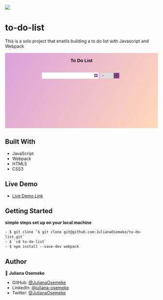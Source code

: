 ![](https://img.shields.io/badge/Microverse-blueviolet)

# to-do-list
This is a solo project that enatils building a to do list with Javascript and Webpack

![screenshot](dist/Assets/toDo.png)

## Built With
- JavaScript
- Webpack
- HTML5
- CSS3

## Live Demo
- [Live Demo Link]()


## Getting Started

**simple steps set up on your local machine**

```
- $ git clone `$ git clone git@github.com:JulianaOsemeke/to-do-list.git`
- $ `cd to-do-list`
- $ npm install --save-dev webpack

```

## Author

👤 **Juliana Osemeke**

- GitHub: [@JulianaOsemeke](https://github.com/JulianaOsemeke)
- LinkedIn: [@juliana-osemeke](https://www.linkedin.com/in/juliana-osemeke/)
- Twitter: [@JulianaOsemeke](https://twitter.com/JulianaOsemeke)
